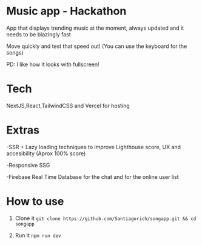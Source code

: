 # Music app - Hackathon

App that displays trending music at the moment, always updated and it needs to be blazingly fast

Move quickly and test that speed out! (You can use the keyboard for the songs)

PD: I like how it looks with fullscreen!

# Tech

NextJS,React,TailwindCSS and Vercel for hosting

# Extras

-SSR + Lazy loading techniques to improve Lighthouse score, UX and accesibility (Aprox 100% score)

-Responsive SSG

-Firebase Real Time Database for the chat and for the online user list

# How to use 

1. Clone it
`git clone https://github.com/Santiagorich/songapp.git && cd songapp`

2. Run it
`npm run dev`

